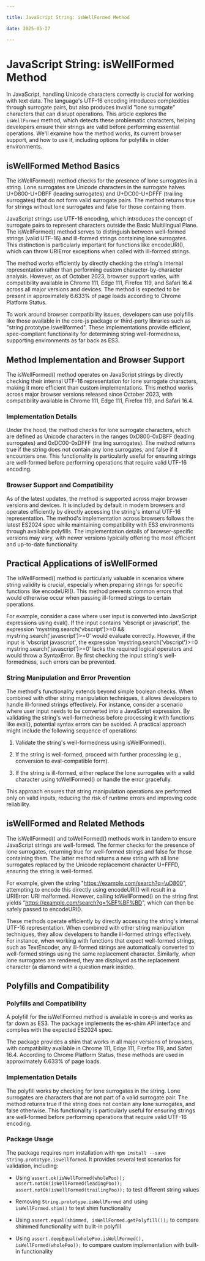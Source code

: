 ```yaml
---

title: JavaScript String: isWellFormed Method

date: 2025-05-27

---
```



# JavaScript String: isWellFormed Method

In JavaScript, handling Unicode characters correctly is crucial for working with text data. The language's UTF-16 encoding introduces complexities through surrogate pairs, but also produces invalid "lone surrogate" characters that can disrupt operations. This article explores the `isWellFormed` method, which detects these problematic characters, helping developers ensure their strings are valid before performing essential operations. We'll examine how the method works, its current browser support, and how to use it, including options for polyfills in older environments.


## isWellFormed Method Basics

The isWellFormed() method checks for the presence of lone surrogates in a string. Lone surrogates are Unicode characters in the surrogate halves U+D800-U+DBFF (leading surrogates) and U+DC00-U+DFFF (trailing surrogates) that do not form valid surrogate pairs. The method returns true for strings without lone surrogates and false for those containing them.

JavaScript strings use UTF-16 encoding, which introduces the concept of surrogate pairs to represent characters outside the Basic Multilingual Plane. The isWellFormed() method serves to distinguish between well-formed strings (valid UTF-16) and ill-formed strings containing lone surrogates. This distinction is particularly important for functions like encodeURI(), which can throw URIError exceptions when called with ill-formed strings.

The method works efficiently by directly checking the string's internal representation rather than performing custom character-by-character analysis. However, as of October 2023, browser support varies, with compatibility available in Chrome 111, Edge 111, Firefox 119, and Safari 16.4 across all major versions and devices. The method is expected to be present in approximately 6.633% of page loads according to Chrome Platform Status.

To work around browser compatibility issues, developers can use polyfills like those available in the core-js package or third-party libraries such as "string.prototype.iswellformed". These implementations provide efficient, spec-compliant functionality for determining string well-formedness, supporting environments as far back as ES3.


## Method Implementation and Browser Support

The isWellFormed() method operates on JavaScript strings by directly checking their internal UTF-16 representation for lone surrogate characters, making it more efficient than custom implementations. This method works across major browser versions released since October 2023, with compatibility available in Chrome 111, Edge 111, Firefox 119, and Safari 16.4.


### Implementation Details

Under the hood, the method checks for lone surrogate characters, which are defined as Unicode characters in the ranges 0xD800-0xDBFF (leading surrogates) and 0xDC00-0xDFFF (trailing surrogates). The method returns true if the string does not contain any lone surrogates, and false if it encounters one. This functionality is particularly useful for ensuring strings are well-formed before performing operations that require valid UTF-16 encoding.


### Browser Support and Compatibility

As of the latest updates, the method is supported across major browser versions and devices. It is included by default in modern browsers and operates efficiently by directly accessing the string's internal UTF-16 representation. The method's implementation across browsers follows the latest ES2024 spec while maintaining compatibility with ES3 environments through available polyfills. The implementation details of browser-specific versions may vary, with newer versions typically offering the most efficient and up-to-date functionality.


## Practical Applications of isWellFormed

The isWellFormed() method is particularly valuable in scenarios where string validity is crucial, especially when preparing strings for specific functions like encodeURI(). This method prevents common errors that would otherwise occur when passing ill-formed strings to certain operations.

For example, consider a case where user input is converted into JavaScript expressions using eval(). If the input contains 'vbscript or javascript', the expression 'mystring.search('vbscript')>=0 && mystring.search('javascript')>=0' would evaluate correctly. However, if the input is 'vbscript javascript', the expression 'mystring.search('vbscript')>=0 mystring.search('javascript')>=0' lacks the required logical operators and would throw a SyntaxError. By first checking the input string's well-formedness, such errors can be prevented.


### String Manipulation and Error Prevention

The method's functionality extends beyond simple boolean checks. When combined with other string manipulation techniques, it allows developers to handle ill-formed strings effectively. For instance, consider a scenario where user input needs to be converted into a JavaScript expression. By validating the string's well-formedness before processing it with functions like eval(), potential syntax errors can be avoided. A practical approach might include the following sequence of operations:

1. Validate the string's well-formedness using isWellFormed().

2. If the string is well-formed, proceed with further processing (e.g., conversion to eval-compatible form).

3. If the string is ill-formed, either replace the lone surrogates with a valid character using toWellFormed() or handle the error gracefully.

This approach ensures that string manipulation operations are performed only on valid inputs, reducing the risk of runtime errors and improving code reliability.


## isWellFormed and Related Methods

The isWellFormed() and toWellFormed() methods work in tandem to ensure JavaScript strings are well-formed. The former checks for the presence of lone surrogates, returning true for well-formed strings and false for those containing them. The latter method returns a new string with all lone surrogates replaced by the Unicode replacement character U+FFFD, ensuring the string is well-formed.

For example, given the string "https://example.com/search?q=\uD800", attempting to encode this directly using encodeURI() will result in a URIError: URI malformed. However, calling toWellFormed() on the string first yields "https://example.com/search?q=%EF%BF%BD", which can then be safely passed to encodeURI().

These methods operate efficiently by directly accessing the string's internal UTF-16 representation. When combined with other string manipulation techniques, they allow developers to handle ill-formed strings effectively. For instance, when working with functions that expect well-formed strings, such as TextEncoder, any ill-formed strings are automatically converted to well-formed strings using the same replacement character. Similarly, when lone surrogates are rendered, they are displayed as the replacement character (a diamond with a question mark inside).


## Polyfills and Compatibility


### Polyfills and Compatibility

A polyfill for the isWellFormed method is available in core-js and works as far down as ES3. The package implements the es-shim API interface and complies with the expected ES2024 spec.

The package provides a shim that works in all major versions of browsers, with compatibility available in Chrome 111, Edge 111, Firefox 119, and Safari 16.4. According to Chrome Platform Status, these methods are used in approximately 6.633% of page loads.


### Implementation Details

The polyfill works by checking for lone surrogates in the string. Lone surrogates are characters that are not part of a valid surrogate pair. The method returns true if the string does not contain any lone surrogates, and false otherwise. This functionality is particularly useful for ensuring strings are well-formed before performing operations that require valid UTF-16 encoding.


### Package Usage

The package requires npm installation with `npm install --save string.prototype.iswellformed`. It provides several test scenarios for validation, including:

- Using `assert.ok(isWellFormed(wholePoo)); assert.notOk(isWellFormed(leadingPoo)); assert.notOk(isWellFormed(trailingPoo));` to test different string values

- Removing `String.prototype.isWellFormed` and using `isWellFormed.shim()` to test shim functionality

- Using `assert.equal(shimmed, isWellFormed.getPolyfill());` to compare shimmed functionality with built-in polyfill

- Using `assert.deepEqual(wholePoo.isWellFormed(), isWellFormed(wholePoo));` to compare custom implementation with built-in functionality


